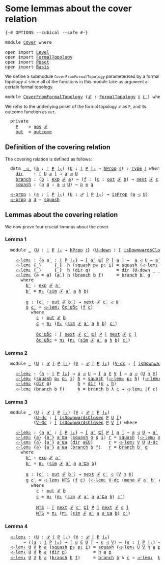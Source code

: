 # Some lemmas about the cover relation

<pre class="Agda"><a id="49" class="Symbol">{-#</a> <a id="53" class="Keyword">OPTIONS</a> <a id="61" class="Pragma">--cubical</a> <a id="71" class="Pragma">--safe</a> <a id="78" class="Symbol">#-}</a>

<a id="83" class="Keyword">module</a> <a id="90" href="Cover.html" class="Module">Cover</a> <a id="96" class="Keyword">where</a>

<a id="103" class="Keyword">open</a> <a id="108" class="Keyword">import</a> <a id="115" href="Level.html" class="Module">Level</a>
<a id="121" class="Keyword">open</a> <a id="126" class="Keyword">import</a> <a id="133" href="FormalTopology.html" class="Module">FormalTopology</a>
<a id="148" class="Keyword">open</a> <a id="153" class="Keyword">import</a> <a id="160" href="Poset.html" class="Module">Poset</a>
<a id="166" class="Keyword">open</a> <a id="171" class="Keyword">import</a> <a id="178" href="Basis.html" class="Module">Basis</a>
</pre>
We define a submodule `CoverFromFormalTopology` parameterised by a formal topology `ℱ`
since all of the functions in this module take as argument a certain formal topology.

<pre class="Agda"><a id="371" class="Keyword">module</a> <a id="CoverFromFormalTopology"></a><a id="378" href="Cover.html#378" class="Module">CoverFromFormalTopology</a> <a id="402" class="Symbol">(</a><a id="403" href="Cover.html#403" class="Bound">ℱ</a> <a id="405" class="Symbol">:</a> <a id="407" href="FormalTopology.html#1293" class="Function">FormalTopology</a> <a id="422" href="Basis.html#2236" class="Generalizable">ℓ</a> <a id="424" href="Basis.html#2238" class="Generalizable">ℓ′</a><a id="426" class="Symbol">)</a> <a id="428" class="Keyword">where</a>
</pre>
We refer to the underlying poset of the formal topology `ℱ` as `P`, and its outcome
function as `out`.

<pre class="Agda">  <a id="553" class="Keyword">private</a>
    <a id="CoverFromFormalTopology.P"></a><a id="565" href="Cover.html#565" class="Function">P</a>    <a id="570" class="Symbol">=</a> <a id="572" href="FormalTopology.html#1461" class="Function">pos</a> <a id="576" href="Cover.html#403" class="Bound">ℱ</a>
    <a id="CoverFromFormalTopology.out"></a><a id="582" href="Cover.html#582" class="Function">out</a>  <a id="587" class="Symbol">=</a> <a id="589" href="FormalTopology.html#1788" class="Function">outcome</a>
</pre>
## Definition of the covering relation

The covering relation is defined as follows:

<pre class="Agda">  <a id="698" class="Keyword">data</a> <a id="CoverFromFormalTopology._◁_"></a><a id="703" href="Cover.html#703" class="Datatype Operator">_◁_</a> <a id="707" class="Symbol">(</a><a id="708" href="Cover.html#708" class="Bound">a</a> <a id="710" class="Symbol">:</a> <a id="712" href="Poset.html#2334" class="Function Operator">∣</a> <a id="714" href="Cover.html#565" class="Function">P</a> <a id="716" href="Poset.html#2334" class="Function Operator">∣ₚ</a><a id="718" class="Symbol">)</a> <a id="720" class="Symbol">(</a><a id="721" href="Cover.html#721" class="Bound">U</a> <a id="723" class="Symbol">:</a> <a id="725" href="Poset.html#2334" class="Function Operator">∣</a> <a id="727" href="Cover.html#565" class="Function">P</a> <a id="729" href="Poset.html#2334" class="Function Operator">∣ₚ</a> <a id="732" class="Symbol">→</a> <a id="734" href="Cubical.Foundations.HLevels.html#1437" class="Function">hProp</a> <a id="740" href="Cover.html#422" class="Bound">ℓ</a><a id="741" class="Symbol">)</a> <a id="743" class="Symbol">:</a> <a id="745" href="Cubical.Core.Primitives.html#1230" class="Primitive">Type</a> <a id="750" href="Cover.html#422" class="Bound">ℓ</a> <a id="752" class="Keyword">where</a>
    <a id="CoverFromFormalTopology._◁_.dir"></a><a id="762" href="Cover.html#762" class="InductiveConstructor">dir</a>    <a id="769" class="Symbol">:</a> <a id="771" href="Cubical.Foundations.Logic.html#1299" class="Function Operator">[</a> <a id="773" href="Cover.html#721" class="Bound">U</a> <a id="775" href="Cover.html#708" class="Bound">a</a> <a id="777" href="Cubical.Foundations.Logic.html#1299" class="Function Operator">]</a> <a id="779" class="Symbol">→</a> <a id="781" href="Cover.html#708" class="Bound">a</a> <a id="783" href="Cover.html#703" class="Datatype Operator">◁</a> <a id="785" href="Cover.html#721" class="Bound">U</a>
    <a id="CoverFromFormalTopology._◁_.branch"></a><a id="791" href="Cover.html#791" class="InductiveConstructor">branch</a> <a id="798" class="Symbol">:</a> <a id="800" class="Symbol">(</a><a id="801" href="Cover.html#801" class="Bound">b</a> <a id="803" class="Symbol">:</a> <a id="805" href="FormalTopology.html#1688" class="Function">exp</a> <a id="809" href="Cover.html#403" class="Bound">ℱ</a> <a id="811" href="Cover.html#708" class="Bound">a</a><a id="812" class="Symbol">)</a> <a id="814" class="Symbol">→</a> <a id="816" class="Symbol">(</a><a id="817" href="Cover.html#817" class="Bound">f</a> <a id="819" class="Symbol">:</a> <a id="821" class="Symbol">(</a><a id="822" href="Cover.html#822" class="Bound">c</a> <a id="824" class="Symbol">:</a> <a id="826" href="Cover.html#582" class="Function">out</a> <a id="830" href="Cover.html#403" class="Bound">ℱ</a> <a id="832" href="Cover.html#801" class="Bound">b</a><a id="833" class="Symbol">)</a> <a id="835" class="Symbol">→</a> <a id="837" href="FormalTopology.html#1914" class="Function">next</a> <a id="842" href="Cover.html#403" class="Bound">ℱ</a> <a id="844" href="Cover.html#822" class="Bound">c</a> <a id="846" href="Cover.html#703" class="Datatype Operator">◁</a> <a id="848" href="Cover.html#721" class="Bound">U</a><a id="849" class="Symbol">)</a> <a id="851" class="Symbol">→</a> <a id="853" href="Cover.html#708" class="Bound">a</a> <a id="855" href="Cover.html#703" class="Datatype Operator">◁</a> <a id="857" href="Cover.html#721" class="Bound">U</a>
    <a id="CoverFromFormalTopology._◁_.squash"></a><a id="863" href="Cover.html#863" class="InductiveConstructor">squash</a> <a id="870" class="Symbol">:</a> <a id="872" class="Symbol">(</a><a id="873" href="Cover.html#873" class="Bound">p</a> <a id="875" href="Cover.html#875" class="Bound">q</a> <a id="877" class="Symbol">:</a> <a id="879" href="Cover.html#708" class="Bound">a</a> <a id="881" href="Cover.html#703" class="Datatype Operator">◁</a> <a id="883" href="Cover.html#721" class="Bound">U</a><a id="884" class="Symbol">)</a> <a id="886" class="Symbol">→</a> <a id="888" href="Cover.html#873" class="Bound">p</a> <a id="890" href="Agda.Builtin.Cubical.Path.html#381" class="Function Operator">≡</a> <a id="892" href="Cover.html#875" class="Bound">q</a>

  <a id="CoverFromFormalTopology.◁-prop"></a><a id="897" href="Cover.html#897" class="Function">◁-prop</a> <a id="904" class="Symbol">:</a> <a id="906" class="Symbol">(</a><a id="907" href="Cover.html#907" class="Bound">a</a> <a id="909" class="Symbol">:</a> <a id="911" href="Poset.html#2334" class="Function Operator">∣</a> <a id="913" href="Cover.html#565" class="Function">P</a> <a id="915" href="Poset.html#2334" class="Function Operator">∣ₚ</a><a id="917" class="Symbol">)</a> <a id="919" class="Symbol">(</a><a id="920" href="Cover.html#920" class="Bound">U</a> <a id="922" class="Symbol">:</a> <a id="924" href="Basis.html#3155" class="Function">𝒫</a> <a id="926" href="Poset.html#2334" class="Function Operator">∣</a> <a id="928" href="Cover.html#565" class="Function">P</a> <a id="930" href="Poset.html#2334" class="Function Operator">∣ₚ</a><a id="932" class="Symbol">)</a> <a id="934" class="Symbol">→</a> <a id="936" href="Cubical.Foundations.Prelude.html#8714" class="Function">isProp</a> <a id="943" class="Symbol">(</a><a id="944" href="Cover.html#907" class="Bound">a</a> <a id="946" href="Cover.html#703" class="Datatype Operator">◁</a> <a id="948" href="Cover.html#920" class="Bound">U</a><a id="949" class="Symbol">)</a>
  <a id="953" href="Cover.html#897" class="Function">◁-prop</a> <a id="960" href="Cover.html#960" class="Bound">a</a> <a id="962" href="Cover.html#962" class="Bound">U</a> <a id="964" class="Symbol">=</a> <a id="966" href="Cover.html#863" class="InductiveConstructor">squash</a>
</pre>
## Lemmas about the covering relation

We now prove four crucial lemmas about the cover.

### Lemma 1

<pre class="Agda">  <a id="1091" class="Keyword">module</a> <a id="1098" href="Cover.html#1098" class="Module">_</a> <a id="1100" class="Symbol">{</a><a id="1101" href="Cover.html#1101" class="Bound">U</a> <a id="1103" class="Symbol">:</a> <a id="1105" href="Poset.html#2334" class="Function Operator">∣</a> <a id="1107" href="Cover.html#565" class="Function">P</a> <a id="1109" href="Poset.html#2334" class="Function Operator">∣ₚ</a> <a id="1112" class="Symbol">→</a> <a id="1114" href="Cubical.Foundations.HLevels.html#1437" class="Function">hProp</a> <a id="1120" href="Cover.html#422" class="Bound">ℓ</a><a id="1121" class="Symbol">}</a> <a id="1123" class="Symbol">(</a><a id="1124" href="Cover.html#1124" class="Bound">U-down</a> <a id="1131" class="Symbol">:</a> <a id="1133" href="Cubical.Foundations.Logic.html#1299" class="Function Operator">[</a> <a id="1135" href="Poset.html#6602" class="Function">isDownwardsClosed</a> <a id="1153" href="Cover.html#565" class="Function">P</a> <a id="1155" href="Cover.html#1101" class="Bound">U</a> <a id="1157" href="Cubical.Foundations.Logic.html#1299" class="Function Operator">]</a><a id="1158" class="Symbol">)</a> <a id="1160" class="Keyword">where</a>

    <a id="1171" href="Cover.html#1171" class="Function">◁-lem₁</a> <a id="1178" class="Symbol">:</a> <a id="1180" class="Symbol">{</a><a id="1181" href="Cover.html#1181" class="Bound">a</a> <a id="1183" href="Cover.html#1183" class="Bound">a′</a> <a id="1186" class="Symbol">:</a> <a id="1188" href="Poset.html#2334" class="Function Operator">∣</a> <a id="1190" href="Cover.html#565" class="Function">P</a> <a id="1192" href="Poset.html#2334" class="Function Operator">∣ₚ</a><a id="1194" class="Symbol">}</a> <a id="1196" class="Symbol">→</a> <a id="1198" href="Cubical.Foundations.Logic.html#1299" class="Function Operator">[</a> <a id="1200" href="Cover.html#1183" class="Bound">a′</a> <a id="1203" href="Poset.html#2503" class="Function">⊑[</a> <a id="1206" href="Cover.html#565" class="Function">P</a> <a id="1208" href="Poset.html#2503" class="Function">]</a> <a id="1210" href="Cover.html#1181" class="Bound">a</a> <a id="1212" href="Cubical.Foundations.Logic.html#1299" class="Function Operator">]</a> <a id="1214" class="Symbol">→</a>  <a id="1217" href="Cover.html#1181" class="Bound">a</a> <a id="1219" href="Cover.html#703" class="Datatype Operator">◁</a> <a id="1221" href="Cover.html#1101" class="Bound">U</a> <a id="1223" class="Symbol">→</a> <a id="1225" href="Cover.html#1183" class="Bound">a′</a> <a id="1228" href="Cover.html#703" class="Datatype Operator">◁</a> <a id="1230" href="Cover.html#1101" class="Bound">U</a>
    <a id="1236" href="Cover.html#1171" class="Function">◁-lem₁</a> <a id="1243" class="Symbol">{_}</a>     <a id="1251" class="Symbol">{_}</a>  <a id="1256" href="Cover.html#1256" class="Bound">h</a> <a id="1258" class="Symbol">(</a><a id="1259" href="Cover.html#863" class="InductiveConstructor">squash</a> <a id="1266" href="Cover.html#1266" class="Bound">p₀</a> <a id="1269" href="Cover.html#1269" class="Bound">p₁</a> <a id="1272" href="Cover.html#1272" class="Bound">i</a><a id="1273" class="Symbol">)</a> <a id="1275" class="Symbol">=</a> <a id="1277" href="Cover.html#863" class="InductiveConstructor">squash</a> <a id="1284" class="Symbol">(</a><a id="1285" href="Cover.html#1171" class="Function">◁-lem₁</a> <a id="1292" href="Cover.html#1256" class="Bound">h</a> <a id="1294" href="Cover.html#1266" class="Bound">p₀</a><a id="1296" class="Symbol">)</a> <a id="1298" class="Symbol">(</a><a id="1299" href="Cover.html#1171" class="Function">◁-lem₁</a> <a id="1306" href="Cover.html#1256" class="Bound">h</a> <a id="1308" href="Cover.html#1269" class="Bound">p₁</a><a id="1310" class="Symbol">)</a> <a id="1312" href="Cover.html#1272" class="Bound">i</a>
    <a id="1318" href="Cover.html#1171" class="Function">◁-lem₁</a> <a id="1325" class="Symbol">{_}</a>     <a id="1333" class="Symbol">{_}</a>  <a id="1338" href="Cover.html#1338" class="Bound">h</a> <a id="1340" class="Symbol">(</a><a id="1341" href="Cover.html#762" class="InductiveConstructor">dir</a> <a id="1345" href="Cover.html#1345" class="Bound">q</a><a id="1346" class="Symbol">)</a>          <a id="1357" class="Symbol">=</a> <a id="1359" href="Cover.html#762" class="InductiveConstructor">dir</a> <a id="1363" class="Symbol">(</a><a id="1364" href="Cover.html#1124" class="Bound">U-down</a> <a id="1371" class="Symbol">_</a> <a id="1373" class="Symbol">_</a> <a id="1375" href="Cover.html#1345" class="Bound">q</a> <a id="1377" href="Cover.html#1338" class="Bound">h</a><a id="1378" class="Symbol">)</a>
    <a id="1384" href="Cover.html#1171" class="Function">◁-lem₁</a> <a id="1391" class="Symbol">{</a><a id="1392" class="Argument">a</a> <a id="1394" class="Symbol">=</a> <a id="1396" href="Cover.html#1396" class="Bound">a</a><a id="1397" class="Symbol">}</a> <a id="1399" class="Symbol">{</a><a id="1400" href="Cover.html#1400" class="Bound">a′</a><a id="1402" class="Symbol">}</a> <a id="1404" href="Cover.html#1404" class="Bound">h</a> <a id="1406" class="Symbol">(</a><a id="1407" href="Cover.html#791" class="InductiveConstructor">branch</a> <a id="1414" href="Cover.html#1414" class="Bound">b</a> <a id="1416" href="Cover.html#1416" class="Bound">f</a><a id="1417" class="Symbol">)</a>     <a id="1423" class="Symbol">=</a> <a id="1425" href="Cover.html#791" class="InductiveConstructor">branch</a> <a id="1432" href="Cover.html#1457" class="Function">b′</a> <a id="1435" href="Cover.html#1513" class="Function">g</a>
      <a id="1443" class="Keyword">where</a>
        <a id="1457" href="Cover.html#1457" class="Function">b′</a> <a id="1460" class="Symbol">:</a> <a id="1462" href="FormalTopology.html#1688" class="Function">exp</a> <a id="1466" href="Cover.html#403" class="Bound">ℱ</a> <a id="1468" href="Cover.html#1400" class="Bound">a′</a>
        <a id="1479" href="Cover.html#1457" class="Function">b′</a> <a id="1482" class="Symbol">=</a> <a id="1484" href="Basis.html#929" class="Field">π₀</a> <a id="1487" class="Symbol">(</a><a id="1488" href="FormalTopology.html#2128" class="Function">sim</a> <a id="1492" href="Cover.html#403" class="Bound">ℱ</a> <a id="1494" href="Cover.html#1400" class="Bound">a′</a> <a id="1497" href="Cover.html#1396" class="Bound">a</a> <a id="1499" href="Cover.html#1404" class="Bound">h</a> <a id="1501" href="Cover.html#1414" class="Bound">b</a><a id="1502" class="Symbol">)</a>

        <a id="1513" href="Cover.html#1513" class="Function">g</a> <a id="1515" class="Symbol">:</a> <a id="1517" class="Symbol">(</a><a id="1518" href="Cover.html#1518" class="Bound">c′</a> <a id="1521" class="Symbol">:</a> <a id="1523" href="Cover.html#582" class="Function">out</a> <a id="1527" href="Cover.html#403" class="Bound">ℱ</a> <a id="1529" href="Cover.html#1457" class="Function">b′</a><a id="1531" class="Symbol">)</a> <a id="1533" class="Symbol">→</a> <a id="1535" href="FormalTopology.html#1914" class="Function">next</a> <a id="1540" href="Cover.html#403" class="Bound">ℱ</a> <a id="1542" href="Cover.html#1518" class="Bound">c′</a> <a id="1545" href="Cover.html#703" class="Datatype Operator">◁</a> <a id="1547" href="Cover.html#1101" class="Bound">U</a>
        <a id="1557" href="Cover.html#1513" class="Function">g</a> <a id="1559" href="Cover.html#1559" class="Bound">c′</a> <a id="1562" class="Symbol">=</a> <a id="1564" href="Cover.html#1171" class="Function">◁-lem₁</a> <a id="1571" href="Cover.html#1681" class="Function">δc′⊑δc</a> <a id="1578" class="Symbol">(</a><a id="1579" href="Cover.html#1416" class="Bound">f</a> <a id="1581" href="Cover.html#1612" class="Function">c</a><a id="1582" class="Symbol">)</a>
          <a id="1594" class="Keyword">where</a>
            <a id="1612" href="Cover.html#1612" class="Function">c</a> <a id="1614" class="Symbol">:</a> <a id="1616" href="Cover.html#582" class="Function">out</a> <a id="1620" href="Cover.html#403" class="Bound">ℱ</a> <a id="1622" href="Cover.html#1414" class="Bound">b</a>
            <a id="1636" href="Cover.html#1612" class="Function">c</a> <a id="1638" class="Symbol">=</a> <a id="1640" href="Basis.html#929" class="Field">π₀</a> <a id="1643" class="Symbol">(</a><a id="1644" href="Basis.html#940" class="Field">π₁</a> <a id="1647" class="Symbol">(</a><a id="1648" href="FormalTopology.html#2128" class="Function">sim</a> <a id="1652" href="Cover.html#403" class="Bound">ℱ</a> <a id="1654" href="Cover.html#1400" class="Bound">a′</a> <a id="1657" href="Cover.html#1396" class="Bound">a</a> <a id="1659" href="Cover.html#1404" class="Bound">h</a> <a id="1661" href="Cover.html#1414" class="Bound">b</a><a id="1662" class="Symbol">)</a> <a id="1664" href="Cover.html#1559" class="Bound">c′</a><a id="1666" class="Symbol">)</a>

            <a id="1681" href="Cover.html#1681" class="Function">δc′⊑δc</a> <a id="1688" class="Symbol">:</a> <a id="1690" href="Cubical.Foundations.Logic.html#1299" class="Function Operator">[</a> <a id="1692" href="FormalTopology.html#1914" class="Function">next</a> <a id="1697" href="Cover.html#403" class="Bound">ℱ</a> <a id="1699" href="Cover.html#1559" class="Bound">c′</a> <a id="1702" href="Poset.html#2503" class="Function">⊑[</a> <a id="1705" href="Cover.html#565" class="Function">P</a> <a id="1707" href="Poset.html#2503" class="Function">]</a> <a id="1709" href="FormalTopology.html#1914" class="Function">next</a> <a id="1714" href="Cover.html#403" class="Bound">ℱ</a> <a id="1716" href="Cover.html#1612" class="Function">c</a> <a id="1718" href="Cubical.Foundations.Logic.html#1299" class="Function Operator">]</a>
            <a id="1732" href="Cover.html#1681" class="Function">δc′⊑δc</a> <a id="1739" class="Symbol">=</a> <a id="1741" href="Basis.html#940" class="Field">π₁</a> <a id="1744" class="Symbol">(</a><a id="1745" href="Basis.html#940" class="Field">π₁</a> <a id="1748" class="Symbol">(</a><a id="1749" href="FormalTopology.html#2128" class="Function">sim</a> <a id="1753" href="Cover.html#403" class="Bound">ℱ</a> <a id="1755" href="Cover.html#1400" class="Bound">a′</a> <a id="1758" href="Cover.html#1396" class="Bound">a</a> <a id="1760" href="Cover.html#1404" class="Bound">h</a> <a id="1762" href="Cover.html#1414" class="Bound">b</a><a id="1763" class="Symbol">)</a> <a id="1765" href="Cover.html#1559" class="Bound">c′</a><a id="1767" class="Symbol">)</a>
</pre>
### Lemma 2

<pre class="Agda">  <a id="1797" class="Keyword">module</a> <a id="1804" href="Cover.html#1804" class="Module">_</a> <a id="1806" class="Symbol">(</a><a id="1807" href="Cover.html#1807" class="Bound">U</a> <a id="1809" class="Symbol">:</a> <a id="1811" href="Basis.html#3155" class="Function">𝒫</a> <a id="1813" href="Poset.html#2334" class="Function Operator">∣</a> <a id="1815" href="Cover.html#565" class="Function">P</a> <a id="1817" href="Poset.html#2334" class="Function Operator">∣ₚ</a><a id="1819" class="Symbol">)</a> <a id="1821" class="Symbol">(</a><a id="1822" href="Cover.html#1822" class="Bound">V</a> <a id="1824" class="Symbol">:</a> <a id="1826" href="Basis.html#3155" class="Function">𝒫</a> <a id="1828" href="Poset.html#2334" class="Function Operator">∣</a> <a id="1830" href="Cover.html#565" class="Function">P</a> <a id="1832" href="Poset.html#2334" class="Function Operator">∣ₚ</a><a id="1834" class="Symbol">)</a> <a id="1836" class="Symbol">(</a><a id="1837" href="Cover.html#1837" class="Bound">V-dc</a> <a id="1842" class="Symbol">:</a> <a id="1844" href="Cubical.Foundations.Logic.html#1299" class="Function Operator">[</a> <a id="1846" href="Poset.html#6602" class="Function">isDownwardsClosed</a> <a id="1864" href="Cover.html#565" class="Function">P</a> <a id="1866" href="Cover.html#1822" class="Bound">V</a> <a id="1868" href="Cubical.Foundations.Logic.html#1299" class="Function Operator">]</a><a id="1869" class="Symbol">)</a> <a id="1871" class="Keyword">where</a>

    <a id="1882" href="Cover.html#1882" class="Function">◁-lem₂</a> <a id="1889" class="Symbol">:</a> <a id="1891" class="Symbol">{</a><a id="1892" href="Cover.html#1892" class="Bound">a</a> <a id="1894" class="Symbol">:</a> <a id="1896" href="Poset.html#2334" class="Function Operator">∣</a> <a id="1898" href="Cover.html#565" class="Function">P</a> <a id="1900" href="Poset.html#2334" class="Function Operator">∣ₚ</a><a id="1902" class="Symbol">}</a> <a id="1904" class="Symbol">→</a> <a id="1906" href="Cover.html#1892" class="Bound">a</a> <a id="1908" href="Cover.html#703" class="Datatype Operator">◁</a> <a id="1910" href="Cover.html#1807" class="Bound">U</a> <a id="1912" class="Symbol">→</a> <a id="1914" href="Cubical.Foundations.Logic.html#1299" class="Function Operator">[</a> <a id="1916" href="Cover.html#1892" class="Bound">a</a> <a id="1918" href="Basis.html#3204" class="Function Operator">∈</a> <a id="1920" href="Cover.html#1822" class="Bound">V</a> <a id="1922" href="Cubical.Foundations.Logic.html#1299" class="Function Operator">]</a> <a id="1924" class="Symbol">→</a> <a id="1926" href="Cover.html#1892" class="Bound">a</a> <a id="1928" href="Cover.html#703" class="Datatype Operator">◁</a> <a id="1930" class="Symbol">(</a><a id="1931" href="Cover.html#1807" class="Bound">U</a> <a id="1933" href="Basis.html#3948" class="Function Operator">∩</a> <a id="1935" href="Cover.html#1822" class="Bound">V</a><a id="1936" class="Symbol">)</a>
    <a id="1942" href="Cover.html#1882" class="Function">◁-lem₂</a> <a id="1949" class="Symbol">(</a><a id="1950" href="Cover.html#863" class="InductiveConstructor">squash</a> <a id="1957" href="Cover.html#1957" class="Bound">p₀</a> <a id="1960" href="Cover.html#1960" class="Bound">p₁</a> <a id="1963" href="Cover.html#1963" class="Bound">i</a><a id="1964" class="Symbol">)</a> <a id="1966" href="Cover.html#1966" class="Bound">h</a> <a id="1968" class="Symbol">=</a> <a id="1970" href="Cover.html#863" class="InductiveConstructor">squash</a> <a id="1977" class="Symbol">(</a><a id="1978" href="Cover.html#1882" class="Function">◁-lem₂</a> <a id="1985" href="Cover.html#1957" class="Bound">p₀</a> <a id="1988" href="Cover.html#1966" class="Bound">h</a><a id="1989" class="Symbol">)</a> <a id="1991" class="Symbol">(</a><a id="1992" href="Cover.html#1882" class="Function">◁-lem₂</a> <a id="1999" href="Cover.html#1960" class="Bound">p₁</a> <a id="2002" href="Cover.html#1966" class="Bound">h</a><a id="2003" class="Symbol">)</a> <a id="2005" href="Cover.html#1963" class="Bound">i</a>
    <a id="2011" href="Cover.html#1882" class="Function">◁-lem₂</a> <a id="2018" class="Symbol">(</a><a id="2019" href="Cover.html#762" class="InductiveConstructor">dir</a> <a id="2023" href="Cover.html#2023" class="Bound">q</a><a id="2024" class="Symbol">)</a>          <a id="2035" href="Cover.html#2035" class="Bound">h</a> <a id="2037" class="Symbol">=</a> <a id="2039" href="Cover.html#762" class="InductiveConstructor">dir</a> <a id="2043" class="Symbol">(</a><a id="2044" href="Cover.html#2023" class="Bound">q</a> <a id="2046" href="Agda.Builtin.Sigma.html#236" class="InductiveConstructor Operator">,</a> <a id="2048" href="Cover.html#2035" class="Bound">h</a><a id="2049" class="Symbol">)</a>
    <a id="2055" href="Cover.html#1882" class="Function">◁-lem₂</a> <a id="2062" class="Symbol">(</a><a id="2063" href="Cover.html#791" class="InductiveConstructor">branch</a> <a id="2070" href="Cover.html#2070" class="Bound">b</a> <a id="2072" href="Cover.html#2072" class="Bound">f</a><a id="2073" class="Symbol">)</a>     <a id="2079" href="Cover.html#2079" class="Bound">h</a> <a id="2081" class="Symbol">=</a> <a id="2083" href="Cover.html#791" class="InductiveConstructor">branch</a> <a id="2090" href="Cover.html#2070" class="Bound">b</a> <a id="2092" class="Symbol">λ</a> <a id="2094" href="Cover.html#2094" class="Bound">c</a> <a id="2096" class="Symbol">→</a> <a id="2098" href="Cover.html#1882" class="Function">◁-lem₂</a> <a id="2105" class="Symbol">(</a><a id="2106" href="Cover.html#2072" class="Bound">f</a> <a id="2108" href="Cover.html#2094" class="Bound">c</a><a id="2109" class="Symbol">)</a> <a id="2111" class="Symbol">(</a><a id="2112" href="Cover.html#1837" class="Bound">V-dc</a> <a id="2117" class="Symbol">_</a> <a id="2119" class="Symbol">_</a> <a id="2121" href="Cover.html#2079" class="Bound">h</a> <a id="2123" class="Symbol">(</a><a id="2124" href="FormalTopology.html#2043" class="Function">mono</a> <a id="2129" href="Cover.html#403" class="Bound">ℱ</a> <a id="2131" class="Symbol">_</a> <a id="2133" href="Cover.html#2070" class="Bound">b</a> <a id="2135" href="Cover.html#2094" class="Bound">c</a><a id="2136" class="Symbol">))</a>
</pre>
### Lemma 3

<pre class="Agda">  <a id="2163" class="Keyword">module</a> <a id="2170" href="Cover.html#2170" class="Module">_</a> <a id="2172" class="Symbol">(</a><a id="2173" href="Cover.html#2173" class="Bound">U</a> <a id="2175" class="Symbol">:</a> <a id="2177" href="Basis.html#3155" class="Function">𝒫</a> <a id="2179" href="Poset.html#2334" class="Function Operator">∣</a> <a id="2181" href="Cover.html#565" class="Function">P</a> <a id="2183" href="Poset.html#2334" class="Function Operator">∣ₚ</a><a id="2185" class="Symbol">)</a> <a id="2187" class="Symbol">(</a><a id="2188" href="Cover.html#2188" class="Bound">V</a> <a id="2190" class="Symbol">:</a> <a id="2192" href="Basis.html#3155" class="Function">𝒫</a> <a id="2194" href="Poset.html#2334" class="Function Operator">∣</a> <a id="2196" href="Cover.html#565" class="Function">P</a> <a id="2198" href="Poset.html#2334" class="Function Operator">∣ₚ</a><a id="2200" class="Symbol">)</a>
           <a id="2213" class="Symbol">(</a><a id="2214" href="Cover.html#2214" class="Bound">U-dc</a> <a id="2219" class="Symbol">:</a> <a id="2221" href="Cubical.Foundations.Logic.html#1299" class="Function Operator">[</a> <a id="2223" href="Poset.html#6602" class="Function">isDownwardsClosed</a> <a id="2241" href="Cover.html#565" class="Function">P</a> <a id="2243" href="Cover.html#2173" class="Bound">U</a> <a id="2245" href="Cubical.Foundations.Logic.html#1299" class="Function Operator">]</a><a id="2246" class="Symbol">)</a>
           <a id="2259" class="Symbol">(</a><a id="2260" href="Cover.html#2260" class="Bound">V-dc</a> <a id="2265" class="Symbol">:</a> <a id="2267" href="Cubical.Foundations.Logic.html#1299" class="Function Operator">[</a> <a id="2269" href="Poset.html#6602" class="Function">isDownwardsClosed</a> <a id="2287" href="Cover.html#565" class="Function">P</a> <a id="2289" href="Cover.html#2188" class="Bound">V</a> <a id="2291" href="Cubical.Foundations.Logic.html#1299" class="Function Operator">]</a><a id="2292" class="Symbol">)</a> <a id="2294" class="Keyword">where</a>

    <a id="2305" href="Cover.html#2305" class="Function">◁-lem₃</a> <a id="2312" class="Symbol">:</a> <a id="2314" class="Symbol">{</a><a id="2315" href="Cover.html#2315" class="Bound">a</a> <a id="2317" href="Cover.html#2317" class="Bound">a′</a> <a id="2320" class="Symbol">:</a> <a id="2322" href="Poset.html#2334" class="Function Operator">∣</a> <a id="2324" href="Cover.html#565" class="Function">P</a> <a id="2326" href="Poset.html#2334" class="Function Operator">∣ₚ</a><a id="2328" class="Symbol">}</a> <a id="2330" class="Symbol">→</a> <a id="2332" href="Cubical.Foundations.Logic.html#1299" class="Function Operator">[</a> <a id="2334" href="Cover.html#2317" class="Bound">a′</a> <a id="2337" href="Poset.html#2503" class="Function">⊑[</a> <a id="2340" href="Cover.html#565" class="Function">P</a> <a id="2342" href="Poset.html#2503" class="Function">]</a> <a id="2344" href="Cover.html#2315" class="Bound">a</a> <a id="2346" href="Cubical.Foundations.Logic.html#1299" class="Function Operator">]</a> <a id="2348" class="Symbol">→</a> <a id="2350" href="Cover.html#2315" class="Bound">a</a> <a id="2352" href="Cover.html#703" class="Datatype Operator">◁</a> <a id="2354" href="Cover.html#2173" class="Bound">U</a> <a id="2356" class="Symbol">→</a> <a id="2358" href="Cover.html#2317" class="Bound">a′</a> <a id="2361" href="Cover.html#703" class="Datatype Operator">◁</a> <a id="2363" href="Cover.html#2188" class="Bound">V</a> <a id="2365" class="Symbol">→</a> <a id="2367" href="Cover.html#2317" class="Bound">a′</a> <a id="2370" href="Cover.html#703" class="Datatype Operator">◁</a> <a id="2372" class="Symbol">(</a><a id="2373" href="Cover.html#2188" class="Bound">V</a> <a id="2375" href="Basis.html#3948" class="Function Operator">∩</a> <a id="2377" href="Cover.html#2173" class="Bound">U</a><a id="2378" class="Symbol">)</a>
    <a id="2384" href="Cover.html#2305" class="Function">◁-lem₃</a> <a id="2391" class="Symbol">{</a><a id="2392" href="Cover.html#2392" class="Bound">a</a><a id="2393" class="Symbol">}</a> <a id="2395" class="Symbol">{</a><a id="2396" href="Cover.html#2396" class="Bound">a′</a><a id="2398" class="Symbol">}</a> <a id="2400" href="Cover.html#2400" class="Bound">a′⊑a</a> <a id="2405" class="Symbol">(</a><a id="2406" href="Cover.html#863" class="InductiveConstructor">squash</a> <a id="2413" href="Cover.html#2413" class="Bound">p</a> <a id="2415" href="Cover.html#2415" class="Bound">q</a> <a id="2417" href="Cover.html#2417" class="Bound">i</a><a id="2418" class="Symbol">)</a> <a id="2420" href="Cover.html#2420" class="Bound">r</a> <a id="2422" class="Symbol">=</a> <a id="2424" href="Cover.html#863" class="InductiveConstructor">squash</a> <a id="2431" class="Symbol">(</a><a id="2432" href="Cover.html#2305" class="Function">◁-lem₃</a> <a id="2439" href="Cover.html#2400" class="Bound">a′⊑a</a> <a id="2444" href="Cover.html#2413" class="Bound">p</a> <a id="2446" href="Cover.html#2420" class="Bound">r</a><a id="2447" class="Symbol">)</a> <a id="2449" class="Symbol">(</a><a id="2450" href="Cover.html#2305" class="Function">◁-lem₃</a> <a id="2457" href="Cover.html#2400" class="Bound">a′⊑a</a> <a id="2462" href="Cover.html#2415" class="Bound">q</a> <a id="2464" href="Cover.html#2420" class="Bound">r</a><a id="2465" class="Symbol">)</a> <a id="2467" href="Cover.html#2417" class="Bound">i</a>
    <a id="2473" href="Cover.html#2305" class="Function">◁-lem₃</a> <a id="2480" class="Symbol">{</a><a id="2481" href="Cover.html#2481" class="Bound">a</a><a id="2482" class="Symbol">}</a> <a id="2484" class="Symbol">{</a><a id="2485" href="Cover.html#2485" class="Bound">a′</a><a id="2487" class="Symbol">}</a> <a id="2489" href="Cover.html#2489" class="Bound">a′⊑a</a> <a id="2494" class="Symbol">(</a><a id="2495" href="Cover.html#762" class="InductiveConstructor">dir</a> <a id="2499" href="Cover.html#2499" class="Bound">a∈U</a><a id="2502" class="Symbol">)</a>      <a id="2509" href="Cover.html#2509" class="Bound">r</a> <a id="2511" class="Symbol">=</a> <a id="2513" href="Cover.html#1882" class="Function">◁-lem₂</a> <a id="2520" href="Cover.html#2188" class="Bound">V</a> <a id="2522" href="Cover.html#2173" class="Bound">U</a> <a id="2524" href="Cover.html#2214" class="Bound">U-dc</a> <a id="2529" href="Cover.html#2509" class="Bound">r</a> <a id="2531" class="Symbol">(</a><a id="2532" href="Cover.html#2214" class="Bound">U-dc</a> <a id="2537" href="Cover.html#2481" class="Bound">a</a> <a id="2539" href="Cover.html#2485" class="Bound">a′</a> <a id="2542" href="Cover.html#2499" class="Bound">a∈U</a> <a id="2546" href="Cover.html#2489" class="Bound">a′⊑a</a><a id="2550" class="Symbol">)</a>
    <a id="2556" href="Cover.html#2305" class="Function">◁-lem₃</a> <a id="2563" class="Symbol">{</a><a id="2564" href="Cover.html#2564" class="Bound">a</a><a id="2565" class="Symbol">}</a> <a id="2567" class="Symbol">{</a><a id="2568" href="Cover.html#2568" class="Bound">a′</a><a id="2570" class="Symbol">}</a> <a id="2572" href="Cover.html#2572" class="Bound">a′⊑a</a> <a id="2577" class="Symbol">(</a><a id="2578" href="Cover.html#791" class="InductiveConstructor">branch</a> <a id="2585" href="Cover.html#2585" class="Bound">b</a> <a id="2587" href="Cover.html#2587" class="Bound">f</a><a id="2588" class="Symbol">)</a>   <a id="2592" href="Cover.html#2592" class="Bound">r</a> <a id="2594" class="Symbol">=</a> <a id="2596" href="Cover.html#791" class="InductiveConstructor">branch</a> <a id="2603" href="Cover.html#2628" class="Function">b′</a> <a id="2606" href="Cover.html#2687" class="Function">g</a>
      <a id="2614" class="Keyword">where</a>
        <a id="2628" href="Cover.html#2628" class="Function">b′</a> <a id="2631" class="Symbol">:</a> <a id="2633" href="FormalTopology.html#1688" class="Function">exp</a> <a id="2637" href="Cover.html#403" class="Bound">ℱ</a> <a id="2639" href="Cover.html#2568" class="Bound">a′</a>
        <a id="2650" href="Cover.html#2628" class="Function">b′</a> <a id="2653" class="Symbol">=</a> <a id="2655" href="Basis.html#929" class="Field">π₀</a> <a id="2658" class="Symbol">(</a><a id="2659" href="FormalTopology.html#2128" class="Function">sim</a> <a id="2663" href="Cover.html#403" class="Bound">ℱ</a> <a id="2665" href="Cover.html#2568" class="Bound">a′</a> <a id="2668" href="Cover.html#2564" class="Bound">a</a> <a id="2670" href="Cover.html#2572" class="Bound">a′⊑a</a> <a id="2675" href="Cover.html#2585" class="Bound">b</a><a id="2676" class="Symbol">)</a>

        <a id="2687" href="Cover.html#2687" class="Function">g</a> <a id="2689" class="Symbol">:</a> <a id="2691" class="Symbol">(</a><a id="2692" href="Cover.html#2692" class="Bound">c′</a> <a id="2695" class="Symbol">:</a> <a id="2697" href="Cover.html#582" class="Function">out</a> <a id="2701" href="Cover.html#403" class="Bound">ℱ</a> <a id="2703" href="Cover.html#2628" class="Function">b′</a><a id="2705" class="Symbol">)</a> <a id="2707" class="Symbol">→</a> <a id="2709" href="FormalTopology.html#1914" class="Function">next</a> <a id="2714" href="Cover.html#403" class="Bound">ℱ</a> <a id="2716" href="Cover.html#2692" class="Bound">c′</a> <a id="2719" href="Cover.html#703" class="Datatype Operator">◁</a> <a id="2721" class="Symbol">(</a><a id="2722" href="Cover.html#2188" class="Bound">V</a> <a id="2724" href="Basis.html#3948" class="Function Operator">∩</a> <a id="2726" href="Cover.html#2173" class="Bound">U</a><a id="2727" class="Symbol">)</a>
        <a id="2737" href="Cover.html#2687" class="Function">g</a> <a id="2739" href="Cover.html#2739" class="Bound">c′</a> <a id="2742" class="Symbol">=</a> <a id="2744" href="Cover.html#2305" class="Function">◁-lem₃</a> <a id="2751" href="Cover.html#2895" class="Function">NTS</a> <a id="2755" class="Symbol">(</a><a id="2756" href="Cover.html#2587" class="Bound">f</a> <a id="2758" href="Cover.html#2823" class="Function">c</a><a id="2759" class="Symbol">)</a> <a id="2761" class="Symbol">(</a><a id="2762" href="Cover.html#1171" class="Function">◁-lem₁</a> <a id="2769" href="Cover.html#2260" class="Bound">V-dc</a> <a id="2774" class="Symbol">(</a><a id="2775" href="FormalTopology.html#2043" class="Function">mono</a> <a id="2780" href="Cover.html#403" class="Bound">ℱ</a> <a id="2782" href="Cover.html#2568" class="Bound">a′</a> <a id="2785" href="Cover.html#2628" class="Function">b′</a> <a id="2788" href="Cover.html#2739" class="Bound">c′</a><a id="2790" class="Symbol">)</a> <a id="2792" href="Cover.html#2592" class="Bound">r</a><a id="2793" class="Symbol">)</a>
          <a id="2805" class="Keyword">where</a>
            <a id="2823" href="Cover.html#2823" class="Function">c</a> <a id="2825" class="Symbol">:</a> <a id="2827" href="Cover.html#582" class="Function">out</a> <a id="2831" href="Cover.html#403" class="Bound">ℱ</a> <a id="2833" href="Cover.html#2585" class="Bound">b</a>
            <a id="2847" href="Cover.html#2823" class="Function">c</a> <a id="2849" class="Symbol">=</a> <a id="2851" href="Basis.html#929" class="Field">π₀</a> <a id="2854" class="Symbol">(</a><a id="2855" href="Basis.html#940" class="Field">π₁</a> <a id="2858" class="Symbol">(</a><a id="2859" href="FormalTopology.html#2128" class="Function">sim</a> <a id="2863" href="Cover.html#403" class="Bound">ℱ</a> <a id="2865" href="Cover.html#2568" class="Bound">a′</a> <a id="2868" href="Cover.html#2564" class="Bound">a</a> <a id="2870" href="Cover.html#2572" class="Bound">a′⊑a</a> <a id="2875" href="Cover.html#2585" class="Bound">b</a><a id="2876" class="Symbol">)</a> <a id="2878" href="Cover.html#2739" class="Bound">c′</a><a id="2880" class="Symbol">)</a>

            <a id="2895" href="Cover.html#2895" class="Function">NTS</a> <a id="2899" class="Symbol">:</a> <a id="2901" href="Cubical.Foundations.Logic.html#1299" class="Function Operator">[</a> <a id="2903" href="FormalTopology.html#1914" class="Function">next</a> <a id="2908" href="Cover.html#403" class="Bound">ℱ</a> <a id="2910" href="Cover.html#2739" class="Bound">c′</a> <a id="2913" href="Poset.html#2503" class="Function">⊑[</a> <a id="2916" href="Cover.html#565" class="Function">P</a> <a id="2918" href="Poset.html#2503" class="Function">]</a> <a id="2920" href="FormalTopology.html#1914" class="Function">next</a> <a id="2925" href="Cover.html#403" class="Bound">ℱ</a> <a id="2927" href="Cover.html#2823" class="Function">c</a> <a id="2929" href="Cubical.Foundations.Logic.html#1299" class="Function Operator">]</a>
            <a id="2943" href="Cover.html#2895" class="Function">NTS</a> <a id="2947" class="Symbol">=</a> <a id="2949" href="Basis.html#940" class="Field">π₁</a> <a id="2952" class="Symbol">(</a><a id="2953" href="Basis.html#940" class="Field">π₁</a> <a id="2956" class="Symbol">(</a><a id="2957" href="FormalTopology.html#2128" class="Function">sim</a> <a id="2961" href="Cover.html#403" class="Bound">ℱ</a> <a id="2963" href="Cover.html#2568" class="Bound">a′</a> <a id="2966" href="Cover.html#2564" class="Bound">a</a> <a id="2968" href="Cover.html#2572" class="Bound">a′⊑a</a> <a id="2973" href="Cover.html#2585" class="Bound">b</a><a id="2974" class="Symbol">)</a> <a id="2976" href="Cover.html#2739" class="Bound">c′</a><a id="2978" class="Symbol">)</a>
</pre>
### Lemma 4

<pre class="Agda">  <a id="CoverFromFormalTopology.◁-lem₄"></a><a id="3008" href="Cover.html#3008" class="Function">◁-lem₄</a> <a id="3015" class="Symbol">:</a> <a id="3017" class="Symbol">(</a><a id="3018" href="Cover.html#3018" class="Bound">U</a> <a id="3020" class="Symbol">:</a> <a id="3022" href="Basis.html#3155" class="Function">𝒫</a> <a id="3024" href="Poset.html#2334" class="Function Operator">∣</a> <a id="3026" href="Cover.html#565" class="Function">P</a> <a id="3028" href="Poset.html#2334" class="Function Operator">∣ₚ</a><a id="3030" class="Symbol">)</a> <a id="3032" class="Symbol">(</a><a id="3033" href="Cover.html#3033" class="Bound">V</a> <a id="3035" class="Symbol">:</a> <a id="3037" href="Basis.html#3155" class="Function">𝒫</a> <a id="3039" href="Poset.html#2334" class="Function Operator">∣</a> <a id="3041" href="Cover.html#565" class="Function">P</a> <a id="3043" href="Poset.html#2334" class="Function Operator">∣ₚ</a><a id="3045" class="Symbol">)</a>
       <a id="3054" class="Symbol">→</a> <a id="3056" class="Symbol">((</a><a id="3058" href="Cover.html#3058" class="Bound">u</a> <a id="3060" class="Symbol">:</a> <a id="3062" href="Poset.html#2334" class="Function Operator">∣</a> <a id="3064" href="Cover.html#565" class="Function">P</a> <a id="3066" href="Poset.html#2334" class="Function Operator">∣ₚ</a><a id="3068" class="Symbol">)</a> <a id="3070" class="Symbol">→</a> <a id="3072" href="Cubical.Foundations.Logic.html#1299" class="Function Operator">[</a> <a id="3074" href="Cover.html#3058" class="Bound">u</a> <a id="3076" href="Basis.html#3204" class="Function Operator">∈</a> <a id="3078" href="Cover.html#3018" class="Bound">U</a> <a id="3080" href="Cubical.Foundations.Logic.html#1299" class="Function Operator">]</a> <a id="3082" class="Symbol">→</a> <a id="3084" href="Cover.html#3058" class="Bound">u</a> <a id="3086" href="Cover.html#703" class="Datatype Operator">◁</a> <a id="3088" href="Cover.html#3033" class="Bound">V</a><a id="3089" class="Symbol">)</a> <a id="3091" class="Symbol">→</a> <a id="3093" class="Symbol">(</a><a id="3094" href="Cover.html#3094" class="Bound">a</a> <a id="3096" class="Symbol">:</a> <a id="3098" href="Poset.html#2334" class="Function Operator">∣</a> <a id="3100" href="Cover.html#565" class="Function">P</a> <a id="3102" href="Poset.html#2334" class="Function Operator">∣ₚ</a><a id="3104" class="Symbol">)</a> <a id="3106" class="Symbol">→</a> <a id="3108" href="Cover.html#3094" class="Bound">a</a> <a id="3110" href="Cover.html#703" class="Datatype Operator">◁</a> <a id="3112" href="Cover.html#3018" class="Bound">U</a> <a id="3114" class="Symbol">→</a> <a id="3116" href="Cover.html#3094" class="Bound">a</a> <a id="3118" href="Cover.html#703" class="Datatype Operator">◁</a> <a id="3120" href="Cover.html#3033" class="Bound">V</a>
  <a id="3124" href="Cover.html#3008" class="Function">◁-lem₄</a> <a id="3131" href="Cover.html#3131" class="Bound">U</a> <a id="3133" href="Cover.html#3133" class="Bound">V</a> <a id="3135" href="Cover.html#3135" class="Bound">h</a> <a id="3137" href="Cover.html#3137" class="Bound">a</a> <a id="3139" class="Symbol">(</a><a id="3140" href="Cover.html#863" class="InductiveConstructor">squash</a> <a id="3147" href="Cover.html#3147" class="Bound">p₀</a> <a id="3150" href="Cover.html#3150" class="Bound">p₁</a> <a id="3153" href="Cover.html#3153" class="Bound">i</a><a id="3154" class="Symbol">)</a> <a id="3156" class="Symbol">=</a> <a id="3158" href="Cover.html#863" class="InductiveConstructor">squash</a> <a id="3165" class="Symbol">(</a><a id="3166" href="Cover.html#3008" class="Function">◁-lem₄</a> <a id="3173" href="Cover.html#3131" class="Bound">U</a> <a id="3175" href="Cover.html#3133" class="Bound">V</a> <a id="3177" href="Cover.html#3135" class="Bound">h</a> <a id="3179" href="Cover.html#3137" class="Bound">a</a> <a id="3181" href="Cover.html#3147" class="Bound">p₀</a><a id="3183" class="Symbol">)</a> <a id="3185" class="Symbol">(</a><a id="3186" href="Cover.html#3008" class="Function">◁-lem₄</a> <a id="3193" href="Cover.html#3131" class="Bound">U</a> <a id="3195" href="Cover.html#3133" class="Bound">V</a> <a id="3197" href="Cover.html#3135" class="Bound">h</a> <a id="3199" href="Cover.html#3137" class="Bound">a</a> <a id="3201" href="Cover.html#3150" class="Bound">p₁</a><a id="3203" class="Symbol">)</a> <a id="3205" href="Cover.html#3153" class="Bound">i</a>
  <a id="3209" href="Cover.html#3008" class="Function">◁-lem₄</a> <a id="3216" href="Cover.html#3216" class="Bound">U</a> <a id="3218" href="Cover.html#3218" class="Bound">V</a> <a id="3220" href="Cover.html#3220" class="Bound">h</a> <a id="3222" href="Cover.html#3222" class="Bound">a</a> <a id="3224" class="Symbol">(</a><a id="3225" href="Cover.html#762" class="InductiveConstructor">dir</a> <a id="3229" href="Cover.html#3229" class="Bound">p</a><a id="3230" class="Symbol">)</a>          <a id="3241" class="Symbol">=</a> <a id="3243" href="Cover.html#3220" class="Bound">h</a> <a id="3245" href="Cover.html#3222" class="Bound">a</a> <a id="3247" href="Cover.html#3229" class="Bound">p</a>
  <a id="3251" href="Cover.html#3008" class="Function">◁-lem₄</a> <a id="3258" href="Cover.html#3258" class="Bound">U</a> <a id="3260" href="Cover.html#3260" class="Bound">V</a> <a id="3262" href="Cover.html#3262" class="Bound">h</a> <a id="3264" href="Cover.html#3264" class="Bound">a</a> <a id="3266" class="Symbol">(</a><a id="3267" href="Cover.html#791" class="InductiveConstructor">branch</a> <a id="3274" href="Cover.html#3274" class="Bound">b</a> <a id="3276" href="Cover.html#3276" class="Bound">f</a><a id="3277" class="Symbol">)</a>     <a id="3283" class="Symbol">=</a> <a id="3285" href="Cover.html#791" class="InductiveConstructor">branch</a> <a id="3292" href="Cover.html#3274" class="Bound">b</a> <a id="3294" class="Symbol">λ</a> <a id="3296" href="Cover.html#3296" class="Bound">c</a> <a id="3298" class="Symbol">→</a> <a id="3300" href="Cover.html#3008" class="Function">◁-lem₄</a>  <a id="3308" href="Cover.html#3258" class="Bound">U</a> <a id="3310" href="Cover.html#3260" class="Bound">V</a> <a id="3312" href="Cover.html#3262" class="Bound">h</a> <a id="3314" class="Symbol">(</a><a id="3315" href="FormalTopology.html#1914" class="Function">next</a> <a id="3320" href="Cover.html#403" class="Bound">ℱ</a> <a id="3322" href="Cover.html#3296" class="Bound">c</a><a id="3323" class="Symbol">)</a> <a id="3325" class="Symbol">(</a><a id="3326" href="Cover.html#3276" class="Bound">f</a> <a id="3328" href="Cover.html#3296" class="Bound">c</a><a id="3329" class="Symbol">)</a>
</pre>